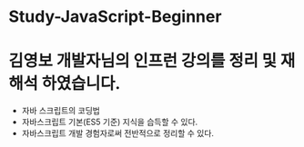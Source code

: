 # Study-JavaScript-Beginner

# 김영보 개발자님의 인프런 강의를 정리 및 재해석 하였습니다.

- 자바 스크립트의 코딩법
- 자바스크립트 기본(ES5 기준) 지식을 습득할 수 있다.
- 자바스크립트 개발 경험자로써 전반적으로 정리할 수 있다.
